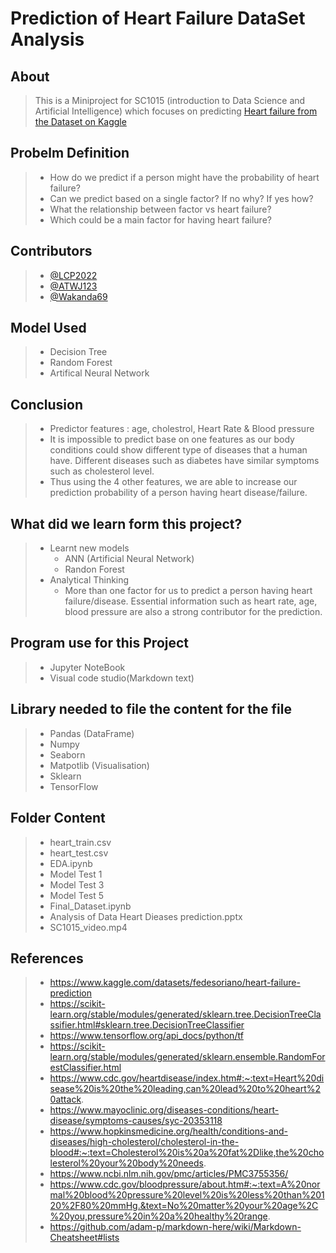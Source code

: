 # **Prediction of Heart Failure DataSet Analysis** 

## About
  > This is a Miniproject for SC1015 (introduction to Data Science and Artificial Intelligence)
    which focuses on predicting [Heart failure from the Dataset on Kaggle](https://www.kaggle.com/datasets/fedesoriano/heart-failure-prediction)
    
    
## Probelm Definition
> - How do we predict if a person might have the probability of heart failure?  
> - Can we predict based on a single factor? If no why? If yes how?
> - What the relationship between factor vs heart failure?
> - Which could be a main factor for having heart failure? 
## Contributors
> - [@LCP2022](https://github.com/LCP2022)
> - [@ATWJ123](https://github.com/ATWJ123)
> - [@Wakanda69](https://github.com/Wakanda69)
## Model Used
> - Decision Tree
> - Random Forest
> - Artifical Neural Network

## Conclusion
> - Predictor features : age, cholestrol, Heart Rate & Blood pressure
> - It is impossible to predict base on one features as our body conditions could show different type of diseases that a human have. Different diseases such as diabetes have similar symptoms such as  cholesterol level.
> - Thus using the 4 other features, we are able to increase our prediction probability of a person having heart disease/failure.
## What did we learn form this project?
> - Learnt new models 
>   - ANN (Artificial Neural Network)
>   - Randon Forest
> - Analytical Thinking
>   - More than one factor for us to predict a person having heart failure/disease. Essential information such as heart rate, age, blood pressure are also a strong contributor for the prediction.


## Program use for this Project
> - Jupyter NoteBook
> - Visual code studio(Markdown text)

## Library needed to file the content for the file
> - Pandas (DataFrame)
> - Numpy
> - Seaborn
> - Matpotlib (Visualisation)
> - Sklearn 
> - TensorFlow

## Folder Content
> - heart_train.csv
> - heart_test.csv
> - EDA.ipynb
> - Model Test 1
> - Model Test 3
> - Model Test 5
> - Final_Dataset.ipynb
> - Analysis of Data Heart Dieases prediction.pptx
> - SC1015_video.mp4
    
## References
> -   https://www.kaggle.com/datasets/fedesoriano/heart-failure-prediction  
> -   https://scikit-learn.org/stable/modules/generated/sklearn.tree.DecisionTreeClassifier.html#sklearn.tree.DecisionTreeClassifier
> -   https://www.tensorflow.org/api_docs/python/tf
> -   https://scikit-learn.org/stable/modules/generated/sklearn.ensemble.RandomForestClassifier.html
> -   https://www.cdc.gov/heartdisease/index.htm#:~:text=Heart%20disease%20is%20the%20leading,can%20lead%20to%20heart%20attack. 
> -   https://www.mayoclinic.org/diseases-conditions/heart-disease/symptoms-causes/syc-20353118
> -   https://www.hopkinsmedicine.org/health/conditions-and-diseases/high-cholesterol/cholesterol-in-the-blood#:~:text=Cholesterol%20is%20a%20fat%2Dlike,the%20cholesterol%20your%20body%20needs.
> -   https://www.ncbi.nlm.nih.gov/pmc/articles/PMC3755356/
> -   https://www.cdc.gov/bloodpressure/about.htm#:~:text=A%20normal%20blood%20pressure%20level%20is%20less%20than%20120%2F80%20mmHg.&text=No%20matter%20your%20age%2C%20you,pressure%20in%20a%20healthy%20range.
> -   https://github.com/adam-p/markdown-here/wiki/Markdown-Cheatsheet#lists
